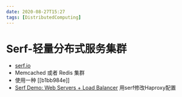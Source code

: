 ```yaml
---
date: 2020-08-27T15:27
tags: [DistributedComputing]
---
```


# Serf-轻量分布式服务集群

- [serf.io](https://www.serf.io/)
- Memcached 或者 Redis 集群
- 使用一种 [[b1bb984e]] 
- [Serf Demo: Web Servers + Load Balancer](https://github.com/hashicorp/serf/tree/master/demo/web-load-balancer) 用serf修改Haproxy配置